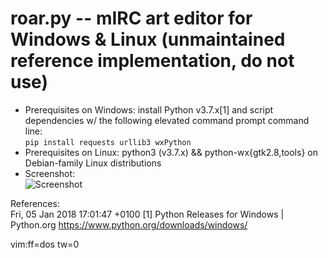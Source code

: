 # roar.py -- mIRC art editor for Windows & Linux (unmaintained reference implementation, do not use)
* Prerequisites on Windows: install Python v3.7.x[1] and script dependencies w/ the following elevated command prompt command line:  
  `pip install requests urllib3 wxPython`
* Prerequisites on Linux: python3 (v3.7.x) && python-wx{gtk2.8,tools} on Debian-family Linux distributions
* Screenshot:  
![Screenshot](https://github.com/lalbornoz/roar/raw/master/assets/images/roar.png "Screenshot")

References:  
Fri, 05 Jan 2018 17:01:47 +0100 [1] Python Releases for Windows | Python.org <https://www.python.org/downloads/windows/> 
 
vim:ff=dos tw=0
